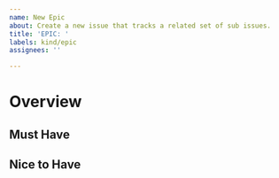 ```yaml
---
name: New Epic
about: Create a new issue that tracks a related set of sub issues.
title: 'EPIC: '
labels: kind/epic
assignees: ''

---
```


# Overview

<!--
 Description of Epic
-->

## Must Have
<!--
Required / high priority requirements.
-->


## Nice to Have
<!--
Not strictly required / medium priority requirements.
-->
